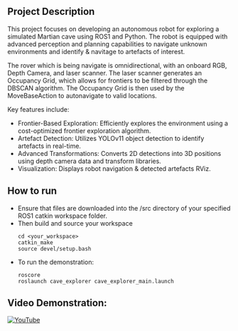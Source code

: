 ## Project Description
This project focuses on developing an autonomous robot for exploring a simulated Martian cave using ROS1 and Python. The robot is equipped with advanced perception and planning capabilities to navigate unknown environments and identify & navitage to artefacts of interest.

The rover which is being navigate is omnidirectional, with an onboard RGB, Depth Camera, and laser scanner. The laser scanner generates an Occupancy Grid, which allows for frontiers to be filtered through the DBSCAN algorithm. The Occupancy Grid is then used by the MoveBaseAction to autonavigate to valid locations.

Key features include:
- Frontier-Based Exploration: Efficiently explores the environment using a cost-optimized frontier exploration algorithm.
- Artefact Detection: Utilizes YOLOv11 object detection to identify artefacts in real-time.
- Advanced Transformations: Converts 2D detections into 3D positions using depth camera data and transform libraries.
- Visualization: Displays robot navigation & detected artefacts RViz.


## How to run
- Ensure that files are downloaded into the /src directory of your specified ROS1 catkin workspace folder.
- Then build and source your workspace
  ```
  cd <your_workspace>
  catkin_make
  source devel/setup.bash
  ```
- To run the demonstration:
  ```
  roscore
  roslaunch cave_explorer cave_explorer_main.launch
  ```

## Video Demonstration:
[![YouTube](http://i.ytimg.com/vi/iWjjSNV_2g0/hqdefault.jpg)](https://www.youtube.com/watch?v=iWjjSNV_2g0)
